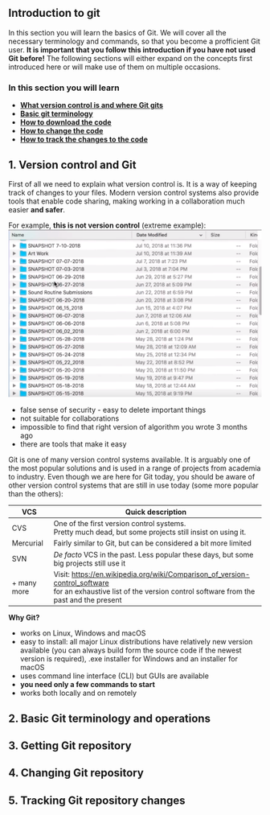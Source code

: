 ## Introduction to git

In this section you will learn the basics of Git. We will cover all the 
necessary terminology and commands, so that you become a profficient Git user.
**It is important that you follow this introduction if you have not used Git
before!** The following sections will either expand on the concepts first 
introduced here or will make use of them on multiple occasions.

### In this section you will learn

- [**What version control is and where Git gits**](#1-version-control-and-git)
- [**Basic git terminology**](#2-basic-git-terminology-and-operations)
- [**How to download the code**](#3-basic-git-repositories)
- [**How to change the code**](#4-changing-git-repository)
- [**How to track the changes to the code**](#5-tracking-git-repository-changes)

## 1. Version control and Git

First of all we need to explain what version control is. It is a way of keeping 
track of changes to your files. Modern version control systems also provide 
tools that enable code sharing, making working in a collaboration much easier
**and safer**. 

For example, **this is not version control** (extreme example):
![Not a version control](media/not_version_control.png)

- false sense of security - easy to delete important things
- not suitable for collaborations
- impossible to find that right version of algorithm you wrote 3 months ago
- there are tools that make it easy

Git is one of many version control systems available. It is arguably one of the
most popular solutions and is used in a range of projects from academia to
industry. Even though we are here for Git today, you should be aware of other
version control systems that are still in use today (some more popular than 
the others):

| VCS | Quick description |
|---|---|
| CVS | One of the first version control systems. <br>Pretty much dead, but some projects still insist on using it. |
| Mercurial | Fairly similar to Git, but can be considered a bit more limited |
| SVN | _De facto_ VCS in the past. Less popular these days, but some big projects still use it |
| + many more | Visit: https://en.wikipedia.org/wiki/Comparison_of_version-control_software <br> for an exhaustive list of the version control software from the past and the present

**Why Git?**
- works on Linux, Windows and macOS
- easy to install: all major Linux distributions have relatively new version available (you can always build form the source code if the newest version is required), .exe installer for Windows and an installer for macOS
- uses command line interface (CLI) but GUIs are available
- **you need only a few commands to start**
- works both locally and on remotely

## 2. Basic Git terminology and operations


## 3. Getting Git repository

## 4. Changing Git repository

## 5. Tracking Git repository changes
